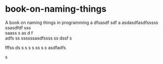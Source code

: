 # book-on-naming-things
A book on naming things in programming
a
dfsasdf  sdf
a asdasdfasdfsssss ssasdfdf
sss    
  saass
s as d f  
adfs    ss
ssssssasdfssss ss
   dssf s
 
fffss ds
s
 s
s   s
ss
s
s
asdfadfs
 
s
  
